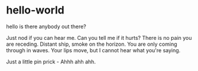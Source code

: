 # hello-world
hello is there anybody out there?

Just nod if you can hear me.  Can you tell me if it hurts?
There is no pain you are receding.  Distant ship, smoke on the horizon.
You are only coming through in waves.  Your lips move, but I cannot hear what you're saying.

Just a little pin prick -  Ahhh ahh ahh. 

